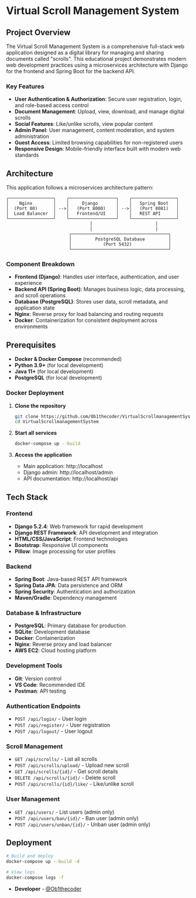 # Virtual Scroll Management System


## Project Overview

The Virtual Scroll Management System is a comprehensive full-stack web application designed as a digital library for managing and sharing documents called "scrolls". This educational project demonstrates modern web development practices using a microservices architecture with Django  for the frontend and Spring Boot  for the backend API.

### Key Features

- **User Authentication & Authorization**: Secure user registration, login, and role-based access control
- **Document Management**: Upload, view, download, and manage digital scrolls
- **Social Features**: Like/unlike scrolls, view popular content
- **Admin Panel**: User management, content moderation, and system administration
- **Guest Access**: Limited browsing capabilities for non-registered users
- **Responsive Design**: Mobile-friendly interface built with modern web standards

## Architecture

This application follows a microservices architecture pattern:

```
┌─────────────────┐    ┌──────────────────┐    ┌─────────────────┐
│    Nginx        │    │     Django       │    │   Spring Boot   │
│  (Port 80)      │ -->│   (Port 8000)    │ -->│   (Port 8081)   │
│  Load Balancer  │    │   Frontend/UI    │    │   REST API      │
└─────────────────┘    └──────────────────┘    └─────────────────┘
                                │                        │
                                |                        |
                        ┌─────────────────────────────────────┐
                        │         PostgreSQL Database         │
                        │            (Port 5432)              │
                        └─────────────────────────────────────┘
```

### Component Breakdown

- **Frontend (Django)**: Handles user interface, authentication, and user experience
- **Backend API (Spring Boot)**: Manages business logic, data processing, and scroll operations
- **Database (PostgreSQL)**: Stores user data, scroll metadata, and application state
- **Nginx**: Reverse proxy for load balancing and routing requests
- **Docker**: Containerization for consistent deployment across environments



## Prerequisites

- **Docker & Docker Compose** (recommended)
- **Python 3.9+** (for local development)
- **Java 11+** (for local development)
- **PostgreSQL** (for local development)

### Docker Deployment 

1. **Clone the repository**
   ```bash
   git clone https://github.com/Ob1thecoder/VirtualScrollmanagementSystem.git
   cd VirtualScrollmanagementSystem
   ```

2. **Start all services**
   ```bash
   docker-compose up --build
   ```

3. **Access the application**
   - Main application: http://localhost
   - Django admin: http://localhost/admin
   - API documentation: http://localhost/api



## Tech Stack

### Frontend
- **Django 5.2.4**: Web framework for rapid development
- **Django REST Framework**: API development and integration
- **HTML/CSS/JavaScript**: Frontend technologies
- **Bootstrap**: Responsive UI components
- **Pillow**: Image processing for user profiles

### Backend
- **Spring Boot**: Java-based REST API framework
- **Spring Data JPA**: Data persistence and ORM
- **Spring Security**: Authentication and authorization
- **Maven/Gradle**: Dependency management

### Database & Infrastructure
- **PostgreSQL**: Primary database for production
- **SQLite**: Development database
- **Docker**: Containerization
- **Nginx**: Reverse proxy and load balancer
- **AWS EC2**: Cloud hosting platform

### Development Tools
- **Git**: Version control
- **VS Code**: Recommended IDE
- **Postman**: API testing











### Authentication Endpoints
- `POST /api/login/` - User login
- `POST /api/register/` - User registration
- `POST /api/logout/` - User logout

### Scroll Management
- `GET /api/scrolls/` - List all scrolls
- `POST /api/scrolls/upload/` - Upload new scroll
- `GET /api/scrolls/{id}/` - Get scroll details
- `DELETE /api/scrolls/{id}/` - Delete scroll
- `POST /api/scrolls/{id}/like/` - Like/unlike scroll

### User Management
- `GET /api/users/` - List users (admin only)
- `POST /api/users/ban/{id}/` - Ban user (admin only)
- `POST /api/users/unban/{id}/` - Unban user (admin only)



## Deployment

```bash
# Build and deploy
docker-compose up --build -d

# View logs
docker-compose logs -f


```



- **Developer** - [@Ob1thecoder](https://github.com/Ob1thecoder)



